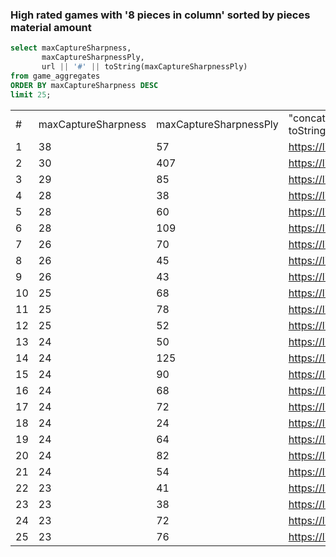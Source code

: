 ### High rated games with '8 pieces in column' sorted by pieces material amount

```sql
select maxCaptureSharpness,
       maxCaptureSharpnessPly,
       url || '#' || toString(maxCaptureSharpnessPly)
from game_aggregates
ORDER BY maxCaptureSharpness DESC
limit 25;
```


|    |                     |                        |                                                      | 
|----|---------------------|------------------------|------------------------------------------------------| 
| #  | maxCaptureSharpness | maxCaptureSharpnessPly | "concat(url, '#', toString(maxCaptureSharpnessPly))" | 
| 1  | 38                  | 57                     | https://lichess.org/bSrBufW0#57                      | 
| 2  | 30                  | 407                    | https://lichess.org/E7TmCTkP#407                     | 
| 3  | 29                  | 85                     | https://lichess.org/4pUoCwBI#85                      | 
| 4  | 28                  | 38                     | https://lichess.org/U1TGG7CR#38                      | 
| 5  | 28                  | 60                     | https://lichess.org/J6FdETmC#60                      | 
| 6  | 28                  | 109                    | https://lichess.org/mSDnbAtv#109                     | 
| 7  | 26                  | 70                     | https://lichess.org/3TIXLby4#70                      | 
| 8  | 26                  | 45                     | https://lichess.org/cq40her1#45                      | 
| 9  | 26                  | 43                     | https://lichess.org/AlMfnLWR#43                      | 
| 10 | 25                  | 68                     | https://lichess.org/shIhqTdO#68                      | 
| 11 | 25                  | 78                     | https://lichess.org/LeWyckx3#78                      | 
| 12 | 25                  | 52                     | https://lichess.org/wM9Noq8S#52                      | 
| 13 | 24                  | 50                     | https://lichess.org/lXJnZ2ez#50                      | 
| 14 | 24                  | 125                    | https://lichess.org/OWitoLRd#125                     | 
| 15 | 24                  | 90                     | https://lichess.org/sF6KdWNw#90                      | 
| 16 | 24                  | 68                     | https://lichess.org/v5RyxIIG#68                      | 
| 17 | 24                  | 72                     | https://lichess.org/wpsVvjVV#72                      | 
| 18 | 24                  | 24                     | https://lichess.org/2qebIY0n#24                      | 
| 19 | 24                  | 64                     | https://lichess.org/9MiHttci#64                      | 
| 20 | 24                  | 82                     | https://lichess.org/CCkFC0l5#82                      | 
| 21 | 24                  | 54                     | https://lichess.org/QBY7YR7p#54                      | 
| 22 | 23                  | 41                     | https://lichess.org/AIq66HYB#41                      | 
| 23 | 23                  | 38                     | https://lichess.org/htevRJe5#38                      | 
| 24 | 23                  | 72                     | https://lichess.org/GKijofNR#72                      | 
| 25 | 23                  | 76                     | https://lichess.org/4hx1GwTA#76                      | 
